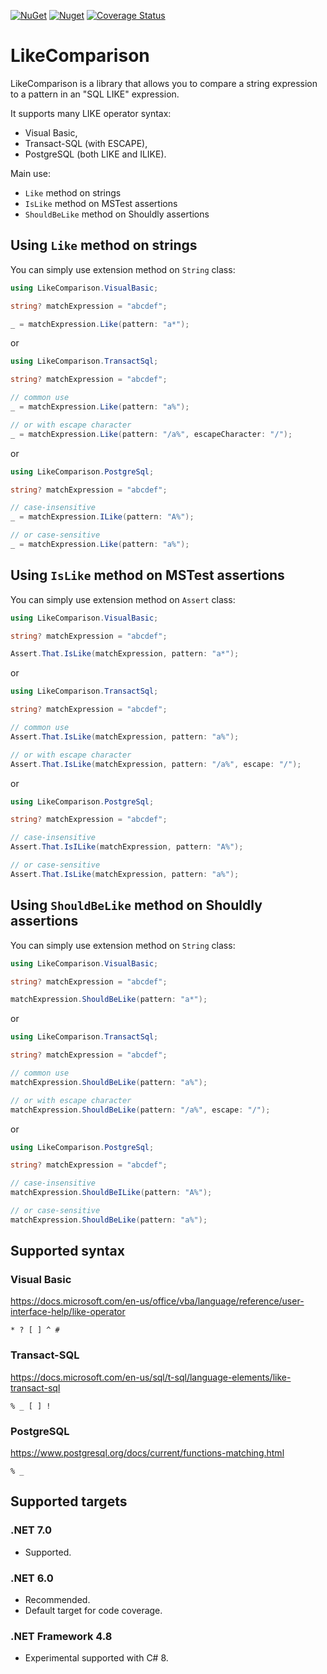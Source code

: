 [![NuGet](https://img.shields.io/nuget/v/LikeComparison)](https://www.nuget.org/packages/LikeComparison)
[![Nuget](https://img.shields.io/nuget/dt/LikeComparison)](https://www.nuget.org/stats/packages/LikeComparison?groupby=Version)
[![Coverage Status](https://img.shields.io/coveralls/github/cagrin/LikeComparison)](https://coveralls.io/github/cagrin/LikeComparison)

# LikeComparison
LikeComparison is a library that allows you to compare a string expression to a pattern in an "SQL LIKE" expression.

It supports many LIKE operator syntax:
- Visual Basic,
- Transact-SQL (with ESCAPE),
- PostgreSQL (both LIKE and ILIKE).

Main use:
- ```Like``` method on strings
- ```IsLike``` method on MSTest assertions
- ```ShouldBeLike``` method on Shouldly assertions

## Using ```Like``` method on strings

You can simply use extension method on `String` class:
```cs
using LikeComparison.VisualBasic;
```
```cs
string? matchExpression = "abcdef";

_ = matchExpression.Like(pattern: "a*");
```
or

```cs
using LikeComparison.TransactSql;
```
```cs
string? matchExpression = "abcdef";

// common use
_ = matchExpression.Like(pattern: "a%");

// or with escape character
_ = matchExpression.Like(pattern: "/a%", escapeCharacter: "/");
```
or

```cs
using LikeComparison.PostgreSql;
```
```cs
string? matchExpression = "abcdef";

// case-insensitive
_ = matchExpression.ILike(pattern: "A%");

// or case-sensitive
_ = matchExpression.Like(pattern: "a%");
```

## Using ```IsLike``` method on MSTest assertions

You can simply use extension method on `Assert` class:
```cs
using LikeComparison.VisualBasic;
```
```cs
string? matchExpression = "abcdef";

Assert.That.IsLike(matchExpression, pattern: "a*");
```
or

```cs
using LikeComparison.TransactSql;
```
```cs
string? matchExpression = "abcdef";

// common use
Assert.That.IsLike(matchExpression, pattern: "a%");

// or with escape character
Assert.That.IsLike(matchExpression, pattern: "/a%", escape: "/");
```
or

```cs
using LikeComparison.PostgreSql;
```
```cs
string? matchExpression = "abcdef";

// case-insensitive
Assert.That.IsILike(matchExpression, pattern: "A%");

// or case-sensitive
Assert.That.IsLike(matchExpression, pattern: "a%");
```

## Using ```ShouldBeLike``` method on Shouldly assertions

You can simply use extension method on `String` class:
```cs
using LikeComparison.VisualBasic;
```
```cs
string? matchExpression = "abcdef";

matchExpression.ShouldBeLike(pattern: "a*");
```
or

```cs
using LikeComparison.TransactSql;
```
```cs
string? matchExpression = "abcdef";

// common use
matchExpression.ShouldBeLike(pattern: "a%");

// or with escape character
matchExpression.ShouldBeLike(pattern: "/a%", escape: "/");
```
or

```cs
using LikeComparison.PostgreSql;
```
```cs
string? matchExpression = "abcdef";

// case-insensitive
matchExpression.ShouldBeILike(pattern: "A%");

// or case-sensitive
matchExpression.ShouldBeLike(pattern: "a%");
```

## Supported syntax
### Visual Basic

https://docs.microsoft.com/en-us/office/vba/language/reference/user-interface-help/like-operator

```* ? [ ] ^ #```
###  Transact-SQL

https://docs.microsoft.com/en-us/sql/t-sql/language-elements/like-transact-sql

```% _ [ ] !```
###  PostgreSQL

https://www.postgresql.org/docs/current/functions-matching.html

```% _```

## Supported targets
### .NET 7.0
- Supported.
### .NET 6.0
- Recommended.
- Default target for code coverage.
### .NET Framework 4.8
- Experimental supported with C# 8.